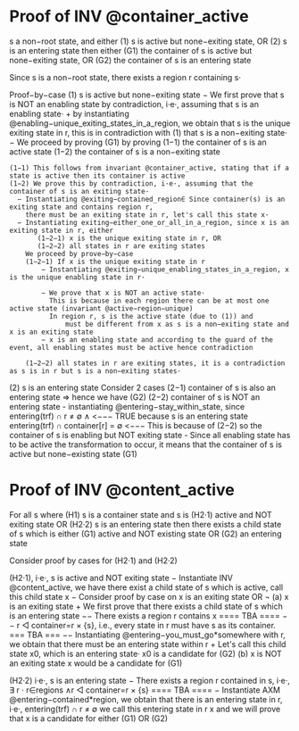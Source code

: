 Proof of INV @container_active
==============================

s a non−root state, 
   and either (1) s is active but none−exiting state, OR
              (2) s is an entering state
then
  either 
 (G1) the container of s is active but none−exiting state, OR
 (G2) the container of s is an entering state

Since s is a non−root state, there exists a region r containing s·

Proof−by−case
(1) s is active but none−exiting state
   − We first prove that s is NOT an enabling state by contradiction, i·e·, assuming that s is an enabling state·
     + by instantiating @enabling−unique_exiting_states_in_a_region, we obtain that s is the unique exiting state in r,
     this is in contradiction with (1) that s is a non−exiting state·
   − We proceed by proving (G1) by proving 
       (1−1) the container of s is an active state
       (1−2) the container of s is a non−exiting state
     
    (1−1) This follows from invariant @container_active, stating that if a state is active then its container is active
    (1−2) We prove this by contradiction, i·e·, assuming that the container of s is an exiting state·
      − Instantiating @exiting−contained_region∈ Since container(s) is an exiting state and contains region r, 
        there must be an exiting state in r, let's call this state x·
      − Instantiating exiting−either_one_or_all_in_a_region, since x is an exiting state in r, either 
           (1−2−1) x is the unique exiting state in r, OR
           (1−2−2) all states in r are exiting states
        We proceed by prove−by−case
        (1−2−1) If x is the unique exiting state in r
            − Instantiating @exiting−unique_enabling_states_in_a_region, x is the unique enabling state in r·
 
            − We prove that x is NOT an active state· 
              This is because in each region there can be at most one active state (invariant @active−region−unique)
              In region r, s is the active state (due to (1)) and 
                  must be different from x as s is a non−exiting state and x is an exiting state
            − x is an enabling state and according to the guard of the event, all enabling states must be active hence contradiction
  
        (1−2−2) all states in r are exiting states, it is a contradiction as s is in r but s is a non−exiting states·

(2) s is an entering state
    Consider 2 cases
    (2−1) container of s is also an entering state ⇒ hence we have (G2)
    (2−2) container of s is NOT an entering state
        - instantiating @entering−stay_within_state, since
			   entering(trf) ∩ r ≠ ∅ ∧ <−−− TRUE because s is an entering state
			   entering(trf) ∩ container[r] = ∅ <−−− This is because of (2−2)
   		so the container of s is enabling but NOT exiting state
        - Since all enabling state has to be active the transformation to occur,
           it means that the container of s is active but none−existing state (G1)


Proof of INV @content_active
==============================
 For all s where 
      (H1) s is a container state and
       s is (H2·1) active and NOT exiting state OR
            (H2·2) s is an entering state
  then
      there exists a child state of s which is either
       (G1) active and NOT existing state OR
       (G2) an entering state

Consider proof by cases for (H2·1) and (H2·2)

(H2·1), i·e·, s is active and NOT exiting state
  − Instantiate INV @content_active, we have
    there exist a child state of s which is active, call this child state x
  − Consider proof by case on x is an exiting state OR ¬
    (a) x is an exiting state
        + We first prove that there exists a child state of s which is an entering state
           −− There exists a region r contains x
              ==== TBA ====
           −− r ◁ container=r × {s}, i.e., every state in r must have
          s as its container.
              === TBA ===
           −− Instantiating @entering−you_must_go*somewhere with r, we
           obtain that there must be an entering state within r
        + Let's call this child state x0, which is an entering state·
           x0 is a candidate for (G2)
    (b) x is NOT an exiting state
        x would be a candidate for (G1)
 
(H2·2) i·e·, s is an entering state
   − There exists a region r contained in s, i·e·, ∃ r   · r∈regions ∧r ◁ container=r × {s}
          ==== TBA ====
   − Instantiate AXM @entering−contained*region,
       we obtain that there is an entering state in r, i·e·, entering(trf) ∩ r ≠ ∅
       we call this entering state in r x and 
       we will prove that x is a candidate for either (G1) OR (G2)

